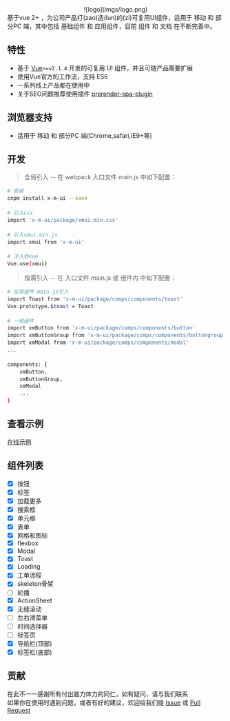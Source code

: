 <div align=center>![logo](imgs/logo.png)</div>   
基于vue 2+ ，为公司产品打(zao)造(lun)的(zi)可复用UI组件，适用于 移动 和 部分PC 端，其中包括 基础组件 和 应用组件，目前 组件 和 文档 在不断完善中。

## 特性

- 基于 [Vue](http://vuejs.org/)`>=v2.1.4` 开发的可复用 UI 组件，并且可随产品需要扩展
- 使用Vue官方的工作流，支持 ES6
- 一系列线上产品都在使用中
- 关于SEO问题推荐使用插件 [prerender-spa-plugin](https://github.com/chrisvfritz/prerender-spa-plugin)

## 浏览器支持

- 适用于 移动 和 部分PC 端(Chrome,safari,IE9+等)  

## 开发  
> 全局引入 -- 在 webpack 入口文件 main.js 中如下配置：

``` bash
# 安装
cnpm install x-m-ui --save  

# 引入css
import 'x-m-ui/package/xmui.min.css'  

# 引入xmui.min.js
import xmui from 'x-m-ui'  

# 注入到vue
Vue.use(xmui)
```

> 按需引入 -- 在 入口文件 main.js 或 组件内 中如下配置：

``` bash
# 全局组件 main.js引入
import Toast from 'x-m-ui/package/comps/components/toast'
Vue.prototype.$toast = Toast

# 一般组件
import xmButton from 'x-m-ui/package/comps/components/button'
import xmButtonGroup from 'x-m-ui/package/comps/components/buttongroup'
import xmModal from 'x-m-ui/package/comps/components/modal'
...

components: {
    xmButton,
    xmButtonGroup,
    xmModal
    ...
}
``` 
## 查看示例  

[在线示例](https://monw3c.github.io/xmui/dist/)  


## 组件列表
- [x] 按钮
- [x] 标签
- [x] 加载更多
- [x] 搜索框
- [x] 单元格
- [x] 表单
- [x] 网格和图标
- [x] flexbox
- [x] Modal
- [x] Toast
- [x] Loading
- [x] 工单流程
- [x] skeleton骨架
- [ ] 轮播
- [x] ActionSheet
- [x] 无缝滚动
- [ ] 左右滑菜单
- [ ] 时间选择器
- [ ] 标签页
- [x] 导航栏(顶部)
- [x] 标签栏(底部)

## 贡献

在此不一一感谢所有付出脑力体力的同仁，如有疑问，请与我们联系  
如果你在使用时遇到问题，或者有好的建议，欢迎给我们提 [Issue](https://github.com/monw3c/xmui/issues) 或 [Pull Request](https://github.com/monw3c/xmui/pulls)